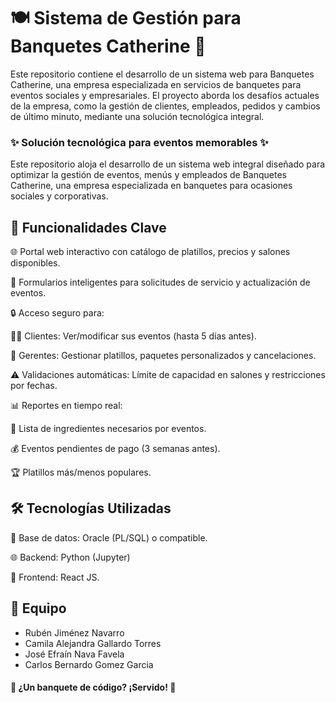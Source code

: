 # 🍽️ Sistema de Gestión para Banquetes Catherine 🎉
Este repositorio contiene el desarrollo de un sistema web para Banquetes Catherine, una empresa especializada en servicios de banquetes para eventos sociales y empresariales. El proyecto aborda los desafíos actuales de la empresa, como la gestión de clientes, empleados, pedidos y cambios de último minuto, mediante una solución tecnológica integral.

### ✨ Solución tecnológica para eventos memorables ✨
Este repositorio aloja el desarrollo de un sistema web integral diseñado para optimizar la gestión de eventos, menús y empleados de Banquetes Catherine, una empresa especializada en banquetes para ocasiones sociales y corporativas.

## 📌 Funcionalidades Clave
🌐 Portal web interactivo con catálogo de platillos, precios y salones disponibles.

📝 Formularios inteligentes para solicitudes de servicio y actualización de eventos.

🔒 Acceso seguro para:

👨‍💼 Clientes: Ver/modificar sus eventos (hasta 5 días antes).

👔 Gerentes: Gestionar platillos, paquetes personalizados y cancelaciones.

⚠️ Validaciones automáticas: Límite de capacidad en salones y restricciones por fechas.

📊 Reportes en tiempo real:

🛒 Lista de ingredientes necesarios por eventos.

💰 Eventos pendientes de pago (3 semanas antes).

🏆 Platillos más/menos populares.

## 🛠️ Tecnologías Utilizadas
💾 Base de datos: Oracle (PL/SQL) o compatible.

🌐 Backend: Python (Jupyter)

🎨 Frontend: React JS.

## 👥 Equipo

- Rubén Jiménez Navarro
- Camila Alejandra Gallardo Torres
- José Efraín Nava Favela
- Carlos Bernardo Gomez Garcia


#### 🎨 ¿Un banquete de código? ¡Servido! 🍰
